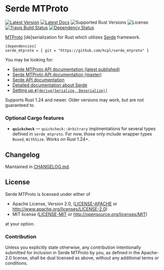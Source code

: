 # Serde MTProto

[![Latest Version]][crates.io]
[![Latest Docs]][docs.rs]
![Supported Rust Versions]
![License]
[![Travis Build Status]][travis]
[![Dependency Status]][deps]

[Latest Version]: https://img.shields.io/crates/v/serde\_mtproto.svg
[crates.io]: https://crates.io/crates/serde\_mtproto
[Latest Docs]: https://docs.rs/serde_mtproto/badge.svg
[docs.rs]: https://docs.rs/serde\_mtproto
[Supported Rust Versions]: https://img.shields.io/badge/rustc-1.24+-red.svg
[License]: https://img.shields.io/crates/l/serde\_mtproto.svg
[Travis Build Status]: https://api.travis-ci.org/hcpl/serde\_mtproto.svg?branch=master
[travis]: https://travis-ci.org/hcpl/serde\_mtproto
[Dependency Status]: https://deps.rs/repo/github/hcpl/serde\_mtproto/status.svg
[deps]: https://deps.rs/repo/github/hcpl/serde\_mtproto

[MTProto](https://core.telegram.org/mtproto) [de]serialization for Rust which
utilizes [Serde](https://serde.rs) framework.

```toml,no_sync
[dependencies]
serde_mtproto = { git = "https://github.com/hcpl/serde_mtproto" }
```

You may be looking for:

- [Serde MTProto API documentation (latest published)](https://docs.rs/serde_mtproto/)
- [Serde MTProto API documentation (master)](https://hcpl.github.io/serde_mtproto/master/)
- [Serde API documentation](https://docs.rs/serde/)
- [Detailed documentation about Serde](https://serde.rs/)
- [Setting up `#[derive(Serialize, Deserialize)]`](https://serde.rs/codegen.html)

Supports Rust 1.24 and newer.
Older versions may work, but are not guaranteed to.

### Optional Cargo features

- **`quickcheck`** — `quickcheck::Arbitrary` implmentations for several types
  defined in `serde_mtproto`.
  For now, those only include wrapper types `Boxed`, `WithSize`.
  Works on Rust 1.24+.

## Changelog

Maintained in [CHANGELOG.md](CHANGELOG.md).


## License

Serde MTProto is licensed under either of

 * Apache License, Version 2.0, ([LICENSE-APACHE](LICENSE-APACHE) or
   http://www.apache.org/licenses/LICENSE-2.0)
 * MIT license ([LICENSE-MIT](LICENSE-MIT) or
   http://opensource.org/licenses/MIT)

at your option.

### Contribution

Unless you explicitly state otherwise, any contribution intentionally submitted
for inclusion in Serde MTProto by you, as defined in the Apache-2.0 license,
shall be dual licensed as above, without any additional terms or conditions.
